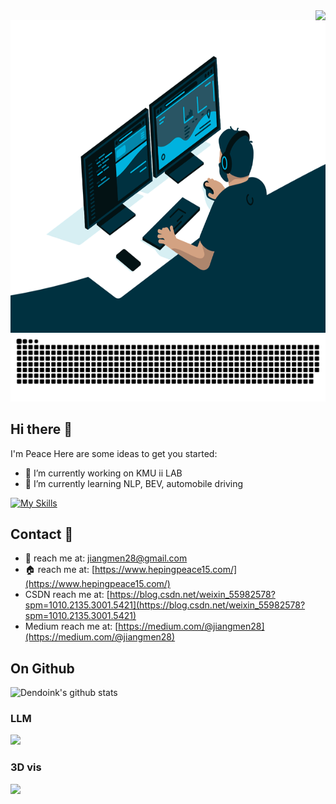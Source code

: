 <img align="right" src="https://count.getloli.com/get/@:hepingpeace?theme=rule34">
<img align="right" alt="GIF" src="code.gif" height="500px" />
</div>

  <!-- Snake Code Contribution Map 贪吃蛇代码贡献图 -->
  <picture>
    <source media="(prefers-color-scheme: dark)" srcset="github-contribution-grid-snake-dark.svg" />
    <source media="(prefers-color-scheme: light)" srcset="github-contribution-grid-snake.svg" />
    <img alt="github-snake" src="github-contribution-grid-snake.svg" />
  </picture>

</div>

<tr><td>
  
## Hi there 👋
I'm Peace 
Here are some ideas to get you started:

- 🔭 I’m currently working on KMU ii LAB
- 🌱 I’m currently learning NLP, BEV, automobile driving

[![My Skills](https://skillicons.dev/icons?i=opencv,python,pytorch)](https://skillicons.dev)


<tr><td>
  
## Contact 🤙
- :email: reach me at: <jiangmen28@gmail.com>
- :house: reach me at: [https://www.hepingpeace15.com/](https://www.hepingpeace15.com/)
- CSDN reach me at: [https://blog.csdn.net/weixin_55982578?spm=1010.2135.3001.5421](https://blog.csdn.net/weixin_55982578?spm=1010.2135.3001.5421)
- Medium reach me at: [https://medium.com/@jiangmen28](https://medium.com/@jiangmen28)
 
<tr><td>


## On Github
![Dendoink's github stats](https://github-readme-stats.vercel.app/api?username=hepingpeace&show_icons=true&theme=radical&count_private=true)

<tr><td>


### LLM

[![](https://github-readme-stats.vercel.app/api/pin/?username=hepingpeace&repo=Llama2.0_inf)](https://github.com/hepingpeace/Llama2.0_inf)


### 3D vis 

[![](https://github-readme-stats.vercel.app/api/pin/?username=hepingpeace&repo=kitti_my_vis)](https://github.com/hepingpeace/kitti_my_vis)

